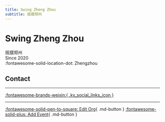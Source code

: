 ```yaml
---
title: Swing Zheng Zhou
subtitle: 摇摆郑州
---
```


# Swing Zheng Zhou

摇摆郑州  
Since 2020  
:fontawesome-solid-location-dot: Zhengzhou  


## Contact


---

 [:fontawesome-brands-weixin:{ .ky_social_links_icon }](# "SwingZhengZhou摇摆郑州")

---

[:fontawesome-solid-pen-to-square: Edit Org](https://github.com/swingdance/orgs/issues/new?assignees=&labels=update+org&projects=&template=03-update_entity.yml&title=Update%20Org%3A%20zh_CN%20%E2%80%A2%20Swing%20Zheng%20Zhou&region=zh_CN&id=swing-zheng-zhou&name=Swing%20Zheng%20Zhou){ .md-button } [:fontawesome-solid-plus: Add Event](https://github.com/swingdance/events/issues/new?assignees=&labels=add+event&projects=&template=02-add_entity.yml&title=Add%20Event%3A%20zh_CN%20%E2%80%A2%20%3CName%3E&region=zh_CN&province=Henan&city=Zhengzhou&org_id=swing-zheng-zhou){ .md-button }
